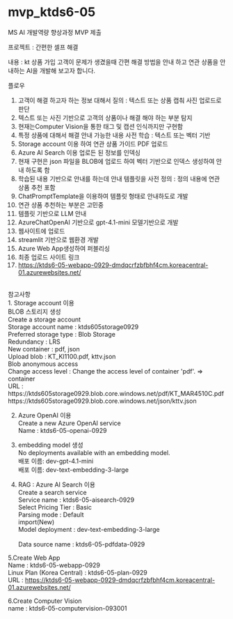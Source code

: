 # mvp_ktds6-05
MS AI 개발역량 향상과정 MVP 제출

프로젝트 : 간편한 셀프 해결

내용 : kt 상품 가입 고객이 문제가 생겼을때 간편 해결 방법을 안내 하고 연관 상품을 안내하는 AI을 개발해 보고자 합니다.

플로우
1. 고객이 해결 하고자 하는 정보 대해서 질의 : 텍스트 또는 상품 캡춰 사진 업로드로 판단
2. 텍스트 또는 사진 기반으로 고객의 상품이나 해결 해야 하는 부분 탐지
3. 현재는Computer Vision을 통한 태그 및 캡션 인식까지만 구현함
4. 특정 상품에 대해서 해결 안내 가능한 내용 사전 학습 : 텍스트 또는 벡터 기반
5. Storage account 이용 하여 연관 상품 가이드 PDF 업로드
6. Azure AI Search 이용 업로든 된 정보를 인덱싱
7. 현재 구현은 json 파일을 BLOB에 업로드 하여 벡터 기반으로 인덱스 생성하여 안내 하도록 함
8. 학습된 내용 기반으로 안내를 하는데 안내 템플릿을 사전 정의 : 정의 내용에 연관 상품 추천 포함
9. ChatPromptTemplate을 이용하여 템플릿 형태로 안내하도로 개발
10. 연관 상품 추천하는 부분은 고민중
11. 템플릿 기반으로 LLM 안내
12. AzureChatOpenAI 기반으로 gpt-4.1-mini 모델기반으로 개발
13. 웹사이트에 업로드
14. streamlit 기반으로 웹환경 개발
15. Azure Web App생성하여 퍼블리싱
16. 최종 업로드 사이트 링크
17. https://ktds6-05-webapp-0929-dmdqcrfzbfbhf4cm.koreacentral-01.azurewebsites.net/
    
</br>
참고사항</br>
1. Storage account 이용</br>
	BLOB 스토리지 생성</br>
	Create a storage account</br>
		Storage account name : ktds605storage0929</br>
		Preferred storage type : Blob Storage</br>
		Redundancy : LRS</br>
		New container : pdf, json</br>
		Upload blob : KT_KI1100.pdf, kttv.json</br>
	Blob anonymous access</br>
		Change access level : Change the access level of container 'pdf'. => container</br>
	URL : </br>
		https://ktds605storage0929.blob.core.windows.net/pdf/KT_MAR4510C.pdf</br>
		https://ktds605storage0929.blob.core.windows.net/json/kttv.json</br>

2. Azure OpenAI 이용</br>
	Create a new Azure OpenAI service</br>
		Name : ktds6-05-openai-0929</br>

3. embedding model 생성</br>
	No deployments available with an embedding model.</br>
	배포 이름: dev-gpt-4.1-mini</br>
	배포 이름: dev-text-embedding-3-large</br>
	
4. RAG : Azure AI Search 이용</br>
	Create a search service</br>
		Service name : ktds6-05-aisearch-0929</br>
		Select Pricing Tier : Basic</br>
		Parsing mode : Default</br>	
	import(New)</br>
		Model deployment : dev-text-embedding-3-large</br>	
	Data source name : ktds6-05-pdfdata-0929</br>
	
5.Create Web App</br>
	Name : ktds6-05-webapp-0929</br>
	Linux Plan (Korea Central) : ktds6-05-plan-0929</br>
	URL : 
	https://ktds6-05-webapp-0929-dmdqcrfzbfbhf4cm.koreacentral-01.azurewebsites.net/</br>

6.Create Computer Vision</br>
	name : ktds6-05-computervision-093001</br>
